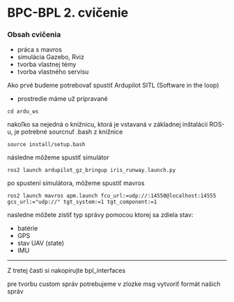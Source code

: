 # BPC-BPL 2. cvičenie

### Obsah cvičenia
- práca s mavros
- simulácia Gazebo, Rviz
- tvorba vlastnej témy
- tvorba vlastného servisu


Ako prvé budeme potrebovať spustiť Ardupilot SITL (Software in the loop)
- prostredie máme už pripravané


```
cd ardu_ws
```

nakoľko sa nejedná o knižnicu, ktorá je vstavaná v základnej inštalácií ROS-u, je potrebné sourcnuť .bash z knižnice
```
source install/setup.bash
```

následne môžeme spustiť simulátor
```
ros2 launch ardupilot_gz_bringup iris_runway.launch.py
```

po spustení simulátora, môžeme spustiť mavros
```
ros2 launch mavros apm.launch fcu_url:=udp://:14550@localhost:14555 gcs_url:="udp://" tgt_system:=1 tgt_component:=1
```

nasledne môžete zistiť typ správy pomocou ktorej sa zdiela stav:
- batérie
- GPS
- stav UAV (state)
- IMU

------
Z tretej časti si nakopirujte bpl_interfaces

pre tvorbu custom správ potrebujeme v zlozke msg vytvoriť formát našich správ
